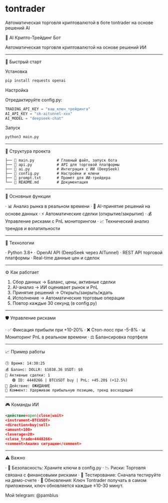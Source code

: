# tontrader
Автоматическая торговля криптовалютой в боте tontrader на основе решений AI

🤖 AI Крипто-Трейдинг Бот

Автоматическая торговля криптовалютой на основе решений ИИ

---

🚀 Быстрый старт

Установка

```bash
pip install requests openai
```

Настройка

Отредактируйте config.py:

```python
TRADING_API_KEY = "ваш_ключ_трейдинга"
AI_API_KEY = "sk-aitunnel-xxx" 
AI_MODEL = "deepseek-chat"
```

Запуск

```bash
python3 main.py
```

---

📁 Структура проекта

```
├── 📄 main.py          # Главный файл, запуск бота
├── 📄 api.py           # API для торговой платформы  
├── 📄 ai.py            # Интеграция с ИИ (DeepSeek)
├── 📄 config.py        # Настройки и ключи
├── 📄 prompt.txt       # Промпт для ИИ-трейдера
└── 📄 README.md        # Документация
```

---

🎯 Основные функции

· 📊 Анализ рынка в реальном времени
· 🤖 AI-принятие решений на основе данных
· ⚡ Автоматические сделки (открытие/закрытие)
· 💰 Управление рисками с PnL мониторингом
· 📈 Технический анализ трендов и волатильности

---

🔧 Технологии

· Python 3.8+
· OpenAI API (DeepSeek через AITunnel)
· REST API торговой платформы
· Real-time данные цен и сделок

---

⚙️ Как работает

1. Сбор данных → Баланс, цены, активные сделки
2. AI-анализ → ИИ оценивает рынок и PnL
3. Принятие решений → Открыть/закрыть/ждать
4. Исполнение → Автоматические торговые операции
5. Повтор каждые 30 секунд (в config.py)

---

🛡️ Управление рисками

· ✅ Фиксация прибыли при +10-20%
· ❌ Стоп-лосс при -5-8%
· 📊 Мониторинг PnL в реальном времени
· ⚖️ Балансировка портфеля

---

📈 Пример работы

```
🕒 Время: 14:30:25
💰 Баланс: DOLLR: $1038.36 USDT: $0
🔧 Активные сделки: 1
   🟢 ID: 4440266 | BTCUSDT buy | PnL: +45.20$ (+12.5%)
🎯 Действие: ОЖИДАНИЕ
🤖 Коммент: Удерживаю прибыльную позицию, тренд восходящий
```

---

🎮 Команды ИИ

```xml
<действие=open|close|wait>
<instrument=BTCUSDT>
<direction=buy|sell>  
<amount=100>
<leverage=20>
<close_trade=4440266>
<comment>Анализ ситуации</comment>
```

---

⚠️ Важно

· 🔐 Безопасность: Храните ключи в config.py
· 📉 Риски: Торговля связана с финансовыми рисками
· 🧪 Тестирование: Сначала тестируйте на демо-счете
· 🔄 Обновления: Ключ Tontrader получать в самом приложении, ключ обновляется каждые ±10-30 минут.


Мой telegram: @pamblus
